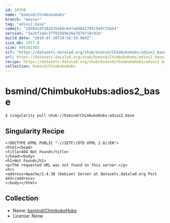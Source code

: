 ```yaml
---
id: 10358
name: "bsmind/ChimbukoHubs"
branch: "master"
tag: "adios2_base"
commit: "295841df1826764b0c64fa6d842793c9e8f15bb4"
version: "3a25f2abc37f019d9e26e7876f18c92e"
build_date: "2019-07-30T19:56:19.969Z"
size_mb: 1977.0
size: 946102303
sif: "https://datasets.datalad.org/shub/bsmind/ChimbukoHubs/adios2_base/2019-07-30-295841df-3a25f2ab/3a25f2abc37f019d9e26e7876f18c92e.sif"
url: https://datasets.datalad.org/shub/bsmind/ChimbukoHubs/adios2_base/2019-07-30-295841df-3a25f2ab/
recipe: https://datasets.datalad.org/shub/bsmind/ChimbukoHubs/adios2_base/2019-07-30-295841df-3a25f2ab/Singularity
collection: bsmind/ChimbukoHubs
---
```


# bsmind/ChimbukoHubs:adios2_base

```bash
$ singularity pull shub://bsmind/ChimbukoHubs:adios2_base
```

## Singularity Recipe

```singularity
<!DOCTYPE HTML PUBLIC "-//IETF//DTD HTML 2.0//EN">
<html><head>
<title>404 Not Found</title>
</head><body>
<h1>Not Found</h1>
<p>The requested URL was not found on this server.</p>
<hr>
<address>Apache/2.4.38 (Debian) Server at datasets.datalad.org Port 443</address>
</body></html>
```

## Collection

 - Name: [bsmind/ChimbukoHubs](https://github.com/bsmind/ChimbukoHubs)
 - License: None


